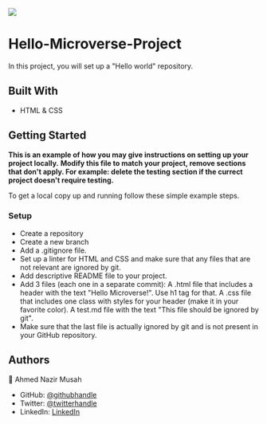 
![](https://img.shields.io/badge/Microverse-blueviolet)

# Hello-Microverse-Project
In this project, you will set up a "Hello world" repository.


## Built With

- HTML & CSS


## Getting Started

**This is an example of how you may give instructions on setting up your project locally.**
**Modify this file to match your project, remove sections that don't apply. For example: delete the testing section if the currect project doesn't require testing.**


To get a local copy up and running follow these simple example steps.

### Setup
- Create a repository
- Create a new branch 
- Add a .gitignore file.
- Set up a linter for HTML and CSS and make sure that any files that are not relevant are ignored by git.
- Add descriptive README file to your project.
- Add 3 files (each one in a separate commit):
     A .html file that includes a header with the text "Hello Microverse!". Use h1 tag for that.
     A .css file that includes one class with styles for your header (make it in your favorite color).
     A test.md file with the text "This file should be ignored by git".
- Make sure that the last file is actually ignored by git and is not present in your GitHub repository.     


## Authors

👤 Ahmed Nazir Musah

- GitHub: [@githubhandle](https://github.com/ahmednazirmusah)
- Twitter: [@twitterhandle](https://twitter.com/ahmednazirmusah)
- LinkedIn: [LinkedIn](https://www.linkedin.com/in/ahmed-nazir-musah-529956214?lipi=urn%3Ali%3Apage%3Ad_flagship3_profile_view_base_contact_details%3BaN%2F7ouJiQmaaZdym2t1Uxg%3D%3D)
